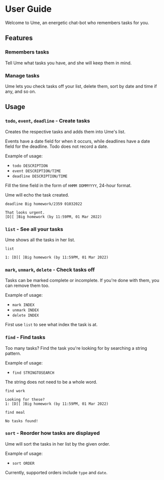 # User Guide

Welcome to Ume, an energetic chat-bot who remembers tasks for you.

## Features

### Remembers tasks

Tell Ume what tasks you have, and she will keep them in mind.

### Manage tasks

Ume lets you check tasks off your list, delete them, sort by date and time if any, and so on.

## Usage

### `todo`, `event`, `deadline` - Create tasks

Creates the respective tasks and adds them into Ume's list.

Events have a date field for when it occurs, while deadlines have a date field for the deadline. Todo does not record a date.

Example of usage: 

- `todo DESCRIPTION`
- `event DESCRIPTION/TIME`
- `deadline DESCRIPTION/TIME`

Fill the time field in the form of `HHMM DDMMYYYY`, 24-hour format.

Ume will echo the task created.

```
deadline Big homework/2359 01032022

That looks urgent.
[D][ ]Big homework (by 11:59PM, 01 Mar 2022)
```
### `list` - See all your tasks

Ume shows all the tasks in her list.


```
list

1: [D][ ]Big homework (by 11:59PM, 01 Mar 2022)
```

### `mark`, `unmark`, `delete` - Check tasks off

Tasks can be marked complete or incomplete. If you're done with them, you can remove them too.

Example of usage:

- `mark INDEX`
- `unmark INDEX`
- `delete INDEX`

First use `list` to see what index the task is at.

### `find` - Find tasks

Too many tasks? Find the task you're looking for by searching a string pattern.

Example of usage:

- `find STRINGTOSEARCH`

The string does not need to be a whole word.

```
find work

Looking for these?
1: [D][ ]Big homework (by 11:59PM, 01 Mar 2022)

find meal

No tasks found!
```

### `sort` - Reorder how tasks are displayed

Ume will sort the tasks in her list by the given order.

Example of usage:

- `sort ORDER`

Currently, supported orders include `type` and `date`.